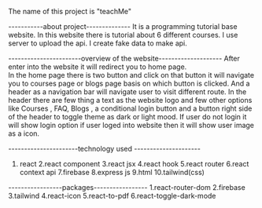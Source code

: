 
The name of this project is "teachMe"


-----------about project--------------
It is a programming tutorial base website. In this website there is tutorial about 6 different courses. I use server to upload the api. I create fake data to make api. 


-----------------------overview of the website--------------------
After enter into the website it will redirect you to home page.  
In the home page there is two button and click on that button it will navigate you to courses page or blogs page basis on which button is clicked. And a header as a navigation bar will navigate user to visit different route. In the header there are few thing a text as the website logo and few other options like Courses , FAQ, Blogs , a conditional login button and a button right side of the header to toggle theme as dark or light mood. If user do not login it will show login option if user loged into website then it will show user image as a icon. 




----------------------technology used ---------------------
1. react
2.react component
3.react jsx
4.react hook
5.react router
6.react context api
7.firebase 
8.express js
9.html
10.tailwind(css)

-----------------packages-----------------
1.react-router-dom
2.firebase
3.tailwind
4.react-icon
5.react-to-pdf
6.react-toggle-dark-mode